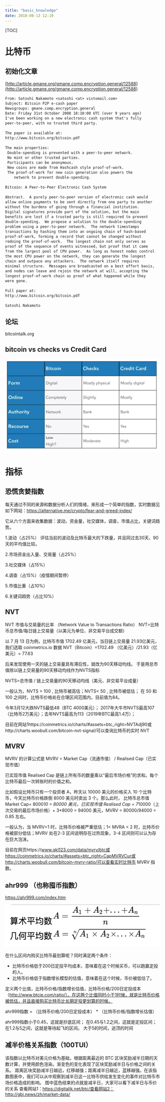 ```yaml
---
title: "basic_knowledge"
date: 2018-08-13 12:19
---
```


[TOC]



# 比特币



## 初始化文章

[http://article.gmane.org/gmane.comp.encryption.general/12588](http://article.gmane.org/gmane.comp.encryption.general/12588)

```
From: Satoshi Nakamoto <satoshi <at> vistomail.com>
Subject: Bitcoin P2P e-cash paper
Newsgroups: gmane.comp.encryption.general
Date: Friday 31st October 2008 18:10:00 UTC (over 9 years ago)
I've been working on a new electronic cash system that's fully
peer-to-peer, with no trusted third party.

The paper is available at:
http://www.bitcoin.org/bitcoin.pdf

The main properties:
 Double-spending is prevented with a peer-to-peer network.
 No mint or other trusted parties.
 Participants can be anonymous.
 New coins are made from Hashcash style proof-of-work.
 The proof-of-work for new coin generation also powers the
    network to prevent double-spending.

Bitcoin: A Peer-to-Peer Electronic Cash System

Abstract.  A purely peer-to-peer version of electronic cash would
allow online payments to be sent directly from one party to another
without the burdens of going through a financial institution.
Digital signatures provide part of the solution, but the main
benefits are lost if a trusted party is still required to prevent
double-spending.  We propose a solution to the double-spending
problem using a peer-to-peer network.  The network timestamps
transactions by hashing them into an ongoing chain of hash-based
proof-of-work, forming a record that cannot be changed without
redoing the proof-of-work.  The longest chain not only serves as
proof of the sequence of events witnessed, but proof that it came
from the largest pool of CPU power.  As long as honest nodes control
the most CPU power on the network, they can generate the longest
chain and outpace any attackers.  The network itself requires
minimal structure.  Messages are broadcasted on a best effort basis,
and nodes can leave and rejoin the network at will, accepting the
longest proof-of-work chain as proof of what happened while they
were gone.

Full paper at:
http://www.bitcoin.org/bitcoin.pdf

Satoshi Nakamoto
```



## 论坛

bitcointalk.org



## bitcoin vs checks vs Credit Card

![image-20200716224851299](basic_knowledge.assets/image-20200716224851299.png)





# 指标



## 恐慌贪婪指数

每天通过不同的来源和数据分析人们的情绪，来形成一个简单的指数，实时数据见如下网站：https://alternative.me/crypto/fear-and-greed-index/

它从六个方面来收集数据：波动，资金量，社交媒体，调查，市值占比，关键词趋势。



1.波动（占25%）
评估当前的波动及比特币最大的下跌量，并且同过去30天、90天的平均值比较。

2.市场资金出入量、交易量（占25%）

3.社交媒体（占15%）

4.调查（占15%）（疫情期间暂停）

5.市值比重（占10%）

6.关键词趋势（占比10%）





## NVT

NVT 市值与交易量的比率 （Network Value to Transactions Ratio）
NVT=比特币总市值/每日链上交易量（以美元为单位、非交易平台成交额）



以 7 月 13 日为例，比特币市值 1702.49 亿美元，当日链上交易量 21.93亿美元，我们选取 coinmetrics.io 数据
NVT（Bitcoin）=1702.49 （亿美元）/21.93（亿美元）= 77.63

后来发现使用一天的链上交易量具有滞后性，就改为90天移动均线。
于是用总市值除以链上交易量的90天移动均线作为NVTS指标

NVTS=总市值 / 链上交易量的90天移动均线（美元、非交易平台成量）

一般认为，NVTS > 100 , 比特币被高估；NVTS< 50 , 比特币被低估；
在 50 和 100 之间时，比特币价格处在合理区间范围内，目前值为84。

今年3月12大跌NVTS最低48（BTC 4000美元）；
2017年大牛市NVTS最高107（比特币2万美元）；去年NVTS最高为113（2019年BTC最高1.4万）；



目前在网站1https://coinmetrics.io/charts/#assets=btc_right=NVTAdj90或http://charts.woobull.com/bitcoin-nvt-signal/可以查询比特币的实时 NVT



## MVRV 

MVRV 的计算公式是 MVRV = Market Cap（流通市值） / Realised Cap（已实现市值）

已实现市值 Realised Cap 是链上所有币的数量乘以“最后市场价格”的求和。每个比特币最后一次转账时的价值之和。

比如假设比特币只有一个投资者 A，昨天以 10000 美元的价格买入 10 个比特币，今天比特币价格跌倒 8000 美元时卖出 3 个。那么此时，
比特币总市值 Market Cap= 8000*10 = 80000 美元，已实现市值 Realised Cap = 7*10000（上次交易的最后市场价格）+ 3*8000 = 94000 美元，MVRV = 80000/94000 = 0.85 左右。

一般认为，当 MVRV<1 时，比特币价格被严重低估；1< MVRA < 2 时，比特币价格被部分低估；MVRV 处在2-3 区间说明存在过热现象，3-4 区间则可以认为存在巨大泡沫。

目前在网页https://www.qkl123.com/data/mvrv/btc或https://coinmetrics.io/charts/#assets=btc_right=CapMVRVCur或http://charts.woobull.com/bitcoin-mvrv-ratio/可以查看实时比特币 MVRV 指数。



## ahr999 （也称囤币指数）

https://ahr999.com/index.htm



![image-20200716225316731](basic_knowledge.assets/image-20200716225316731.png)



在什么区间内购买比特币最划算呢？同时满足两个条件：
* 比特币价格低于200日定投平均成本，意味着在这个时候买币，可以跑赢定投的人。
* 比特币价格低于指数增长模型的估值，意味着在这个时候，币价被低估了。



定义两个比值，比特币价格/指数增长估值，比特币价格/200日定投成本（http://www.btcie.com/ratio/）。在这两个比值同时小于1时候，就是比特币价格被低估，并且直接购买比特币比长期定投更划算的时候。



ahr999指数 = （比特币价格/200日定投成本） * （比特币价格/指数增长估值）

ahr999指数小于0.45，这就是抄底区间；
在0.45与1.2之间，这就是定投区间；
在1.2与5之间，这就是等待起飞的区间。
大于5的时间，逃顶的时间



## 减半价格关系指数（100TUI）

该指数以比特币对美元价格为基础，根据距离最近的 BTC 区块奖励减半日期的天数计算，并使用颜色渲染。渐变色的变化表现了区块奖励减半日与价格之间的关系。
距离区块奖励减半日越远，红移越强；距离减半日越近，蓝移越强。在该指数图表中，我们可以从中观察到减半日这一比特币供给发生变化的事件对比特币市场价格造成的影响。
图中蓝色结束的点就是减半日，大家可以看下减半日与币价的关系
查看网站1：https://digitalik.net/btc/查看网站2：http://gbi.news/zh/market-data/



